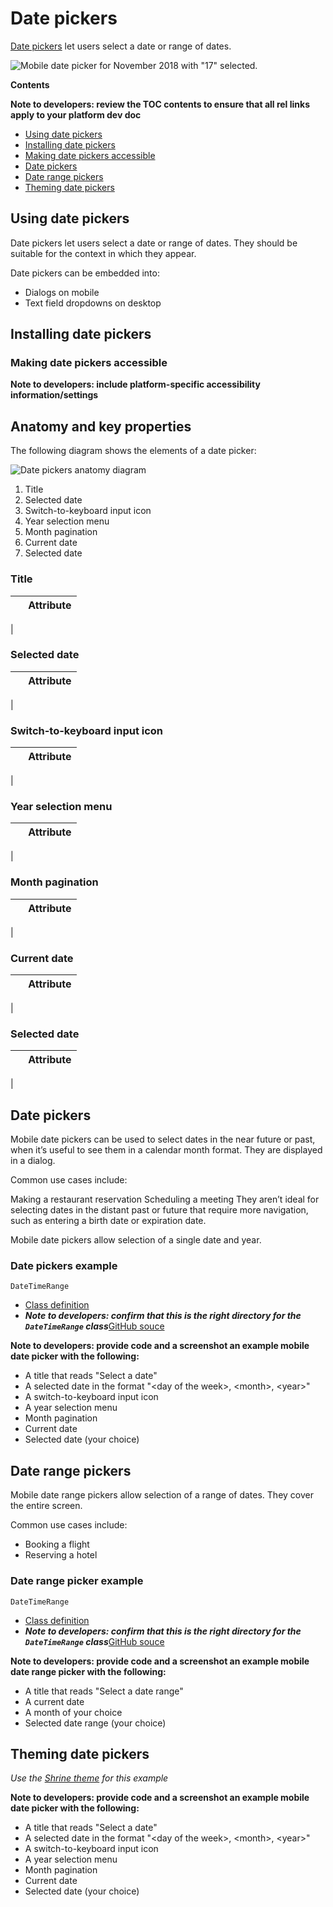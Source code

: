 <!--docs:
title: "Material <component>"
layout: detail
section: components
excerpt: "Date pickers let users select a date or range of dates."
iconId: 
path: /catalog/date-pickers/
-->

# Date pickers

[Date pickers](https://material.io/components/date-pickers) let users select a date or range of dates. 

![Mobile date picker for November 2018 with "17" selected.](assets/pickers_hero.png)

**Contents**

**Note to developers: review the TOC contents to ensure that all rel links apply to your platform dev doc**

* [Using date pickers](#using-pickers)
* [Installing date pickers](#installing-pickers)
* [Making date pickers accessible](#making-pickers-accessible)
* [Date pickers](#date-pickers)
* [Date range pickers](#date-range-pickers)
* [Theming date pickers](#theming-pickers)

## Using date pickers

Date pickers let users select a date or range of dates. They should be suitable for the context in which they appear.

Date pickers can be embedded into:

* Dialogs on mobile
* Text field dropdowns on desktop

## Installing date pickers

### Making date pickers accessible 

**Note to developers: include platform-specific accessibility information/settings**

## Anatomy and key properties

The following diagram shows the elements of a date picker:

![Date pickers anatomy diagram](assets/pickers_anatomy.png)

1. Title
2. Selected date
3. Switch-to-keyboard input icon
4. Year selection menu
5. Month pagination
6. Current date
7. Selected date

### Title

&nbsp;                                  | Attribute                
--------------------------------------- | ------------------------
 | 


### Selected date

&nbsp;                                  | Attribute                
--------------------------------------- | ------------------------
 | 

### Switch-to-keyboard input icon

&nbsp;                                  | Attribute                
--------------------------------------- | ------------------------
 | 

### Year selection menu

&nbsp;                                  | Attribute                
--------------------------------------- | ------------------------
 | 

### Month pagination

&nbsp;                                  | Attribute                
--------------------------------------- | ------------------------
 | 

### Current date

&nbsp;                                  | Attribute                
--------------------------------------- | ------------------------
 | 

### Selected date

&nbsp;                                  | Attribute                
--------------------------------------- | ------------------------
 | 

## Date pickers

Mobile date pickers can be used to select dates in the near future or past, when it’s useful to see them in a calendar month format. They are displayed in a dialog.

Common use cases include:

Making a restaurant reservation
Scheduling a meeting
They aren’t ideal for selecting dates in the distant past or future that require more navigation, such as entering a birth date or expiration date.

Mobile date pickers allow selection of a single date and year.

### Date pickers example

`DateTimeRange`
* [Class definition](https://api.flutter.dev/flutter/material/DateTimeRange-class.html)
* _**Note to developers: confirm that this is the right directory for the `DateTimeRange` class**_[GitHub souce](https://github.com/flutter/flutter/tree/master/packages/flutter/lib/src/material/pickers)

**Note to developers: provide code and a screenshot an example mobile date picker with the following:**
* A title that reads "Select a date"
* A selected date in the format "\<day of the week\>, \<month\>, \<year\>"
* A switch-to-keyboard input icon
* A year selection menu
* Month pagination
* Current date
* Selected date (your choice)

## Date range pickers

Mobile date range pickers allow selection of a range of dates. They cover the entire screen.

Common use cases include:

* Booking a flight
* Reserving a hotel

### Date range picker example

`DateTimeRange`
* [Class definition](https://api.flutter.dev/flutter/material/DateTimeRange-class.html)
* _**Note to developers: confirm that this is the right directory for the `DateTimeRange` class**_[GitHub souce](https://github.com/flutter/flutter/tree/master/packages/flutter/lib/src/material/pickers)


**Note to developers: provide code and a screenshot an example mobile date range picker with the following:**
* A title that reads "Select a date range"
* A current date
* A month of your choice
* Selected date range (your choice)



## Theming date pickers

_Use the [Shrine theme](https://material.io/design/material-studies/shrine.html) for this example_

**Note to developers: provide code and a screenshot an example mobile date picker with the following:**
* A title that reads "Select a date"
* A selected date in the format "\<day of the week\>, \<month\>, \<year\>"
* A switch-to-keyboard input icon
* A year selection menu
* Month pagination
* Current date
* Selected date (your choice)



